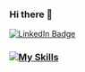 ### Hi there 👋 
[![LinkedIn Badge](https://img.shields.io/badge/LinkedIn-0077B5?style=for-the-badge&logo=linkedin&logoColor=white)](https://www.linkedin.com/in/malin-kyttä-7a8365222/)

### [![My Skills](https://skillicons.dev/icons?i=html,css,sass,ps,react,js,ts,firebase,styledcomponents,vscode,vite,figma)](https://skillicons.dev)
